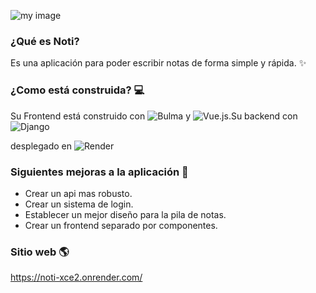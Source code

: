 




![my image](https://noti-xce2.onrender.com/static/assets/img/notivert.svg)

### ¿Qué es Noti? 

Es una aplicación para poder escribir notas de forma simple y rápida. ✨

### ¿Como está construida? 💻

Su Frontend está construido con ![Bulma](https://img.shields.io/badge/bulma-00D0B1?style=for-the-badge&logo=bulma&logoColor=white) y ![Vue.js](https://img.shields.io/badge/vuejs-%2335495e.svg?style=for-the-badge&logo=vuedotjs&logoColor=%234FC08D).Su backend con	![Django](https://img.shields.io/badge/django-%23092E20.svg?style=for-the-badge&logo=django&logoColor=white)

desplegado en ![Render](https://img.shields.io/badge/Render-%46E3B7.svg?style=for-the-badge&logo=render&logoColor=white)




### Siguientes mejoras a la aplicación 🧾
<!-- Mejoras-LIST:START -->
- Crear un api mas robusto.
- Crear un sistema de login.
- Establecer un mejor diseño para la pila de notas.
- Crear un frontend separado por componentes.
<!-- BLOG-POST-LIST:END -->

### Sitio web 🌎

https://noti-xce2.onrender.com/

